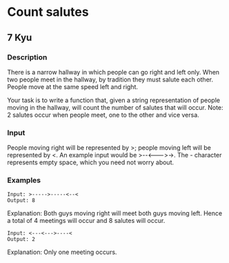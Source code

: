 # Count salutes
## 7 Kyu

### Description

There is a narrow hallway in which people can go right and left only. When two people meet in the hallway, by tradition they must salute each other. People move at the same speed left and right.

Your task is to write a function that, given a string representation of people moving in the hallway, will count the number of salutes that will occur.
Note: 2 salutes occur when people meet, one to the other and vice versa.

### Input

People moving right will be represented by >; people moving left will be represented by <. An example input would be >--<--->->. The - character represents empty space, which you need not worry about.

### Examples
```
Input: >----->-----<--<
Output: 8
```

Explanation: Both guys moving right will meet both guys moving left.
Hence a total of 4 meetings will occur and 8 salutes will occur.
```
Input: <---<--->----<
Output: 2
```

Explanation: Only one meeting occurs.
